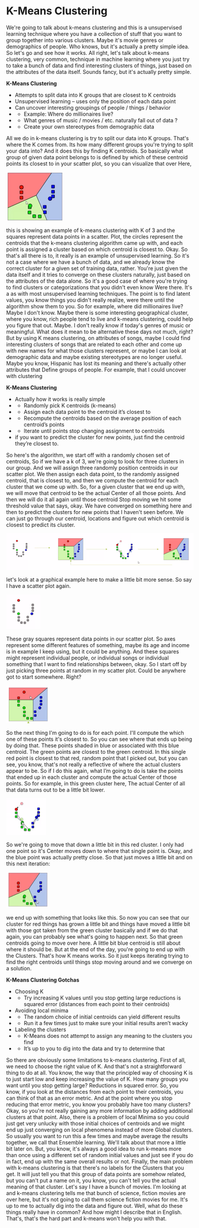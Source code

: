 # K-Means Clustering

We're going to talk about k-means clustering and this is a unsupervised learning technique where you have a collection of stuff that you want to group together into various clusters. Maybe it's movie genres or demographics of people. Who knows, but it's actually a pretty simple idea. So let's go and see how it works. 
All right, let's talk about k-means clustering, very common, technique in machine learning where you just try to take a bunch of data and find interesting clusters of things, just based on the attributes of the data itself. Sounds fancy, but it's actually pretty simple. 

**K-Means Clustering**

-	Attempts to split data into K groups that are closest to K centroids
-	Unsupervised learning – uses only the position of each data point
-	Can uncover interesting groupings of people / things / behavior
-  -	Example: Where do millionaires live?
-  -	What genres of music / movies / etc. naturally fall out of data ? 
-  -	Create your own stereotypes from demographic data

All we do in k-means clustering is try to split our data into K groups. That's where the K comes from. Its how many different groups you're trying to split your data into? And it does this by finding K centroids. So basically what group of given data point belongs to is defined by which of these centroid points its closest to in your scatter plot, so you can visualize that over Here, 

![](0.png)
 

this is showing an example of k-means clustering with K of 3 and the squares represent data points in a scatter. Plot, the circles represent the centroids that the k-means clustering algorithm came up with, and each point is assigned a cluster based on which centroid is closest to. Okay. So that's all there is to, it really is an example of unsupervised learning. So it's not a case where we have a bunch of data, and we already know the correct cluster for a given set of training data, rather. You're just given the data itself and it tries to converge on these clusters naturally, just based on the attributes of the data alone. So it's a good case of where you're trying to find clusters or categorizations that you didn't even know Were there. It's a as with most unsupervised learning techniques. The point is to find latent values, you know things you didn't really realize, were there until the algorithm show them to you. So for example, where did millionaires live? Maybe I don't know. Maybe there is some interesting geographical cluster, where you know, rich people tend to live and k-means clustering, could help you figure that out. Maybe. I don't really know if today's genres of music or meaningful. What does it mean to be alternative these days not much, right? But by using K means clustering, on attributes of songs, maybe I could find interesting clusters of songs that are related to each other and come up with new names for what those clusters represent, or maybe I can look at demographic data and maybe existing stereotypes are no longer useful. Maybe you know, Hispanic has lost its meaning and there's actually other attributes that Define groups of people. For example, that I could uncover with clustering 

**K-Means Clustering**
-	Actually how it works is really simple
- -	Randomly pick K centroids (k-means)
- -	Assign each data point to the centroid it’s closest to
- -	Recompute the centroids based on the average position of each centroid’s points
- -	lterate until points stop changing assignment to centroids
-	if you want to predict the cluster for new points, just find the centroid they’re closest to. 


So here's the algorithm, we start off with a randomly chosen set of centroids, So if we have a k of 3, we're going to look for three clusters in our group. And we will assign three randomly position centroids in our scatter plot. We then assign each data point, to the randomly assigned centroid, that is closest to, and then we compute the centroid for each cluster that we come up with. So, for a given cluster that we end up with, we will move that centroid to be the actual Center of all those points. And then we will do it all again until those centroid Stop moving we hit some threshold value that says, okay. We have converged on something here and then to predict the clusters for new points that I haven't seen before. We can just go through our centroid, locations and figure out which centroid is closest to predict its cluster.

![](1.png)
 
let's look at a graphical example here to make a little bit more sense. So say I have a scatter plot again. 

![](2.png)
 
These gray squares represent data points in our scatter plot. So axes represent some different features of something, maybe its age and income is in example I keep using, but it could be anything. And these squares might represent individual people, or individual songs or individual something that I want to find relationships between, okay. 
So I start off by just picking three points at random in my scatter plot. Could be anywhere got to start somewhere. Right? 

![](3.png)
 
So the next thing I'm going to do is for each point. I'll compute the which one of these points it's closest to. So you can see where that ends up being by doing that. These points shaded in blue or associated with this blue centroid. The green points are closest to the green centroid. In this single red point is closest to that red, random point that I picked out, but you can see, you know, that's not really a reflective of where the actual clusters appear to be. So if I do this again, what I’m going to do is take the points that ended up in each cluster and compute the actual Center of those points. So for example, in this green cluster here, The actual Center of all that data turns out to be a little bit lower.

![](4.png)
 
 So we're going to move that down a little bit in this red cluster. I only had one point so it's Center moves down to where that single point is. Okay, and the blue point was actually pretty close. So that just moves a little bit and on this next iteration:
 
 ![](5.png)
 
we end up with something that looks like this. So now you can see that our cluster for red things has grown a little bit and things have moved a little bit with those got taken from the green cluster basically and if we do that again, you can probably see what's going to happen next. So that green centroids going to move over here. A little bit blue centroid is still about where it should be. But at the end of the day, you're going to end up with the Clusters. That's how K means works. So it just keeps iterating trying to find the right centroids until things stop moving around and we converge on a solution.

**K-Means Clustering Gotchas**
-	Choosing K
- -	Try increasing K values until you stop getting large reductions is squared error (distances from each point to their centroids)
-	Avoiding local minima
- -	The random choice of initial centroids can yield different results
- -	Run it a few times just to make sure your initial results aren’t wacky
-	Labeling the clusters 
- -	K-Means does not attempt to assign any meaning to the clusters you find
- -	It’s up to you to dig into the data and try to determine that


So there are obviously some limitations to k-means clustering. First of all, we need to choose the right value of K. And that's not a straightforward thing to do at all. You know, the way that the principled way of choosing K is to just start low and keep increasing the value of K. How many groups you want until you stop getting large? Reductions in squared error. So, you know, if you look at the distances from each point to their centroids, you can think of that as an error metric. And at the point where you stop reducing  that error metric, you know you probably have too many clusters? Okay, so you're not really gaining any more information by adding additional clusters at that point. 
Also, there is a problem of local Minima so you could just get very unlucky with those initial choices of centroids and we might end up just converging on local phenomena instead of more Global clusters. So usually you want to run this a few times and maybe average the results together, we call that Ensemble learning. We'll talk about that more a little bit later on. But, you know, it's always a good idea to run k-means more than once using a different set of random initial values and just see if you do in fact, end up with the same overall results or not. Finally, the main problem with k-means clustering is that there's no labels for the Clusters that you get. It will just tell you that this group of data points are somehow related, but you can't put a name on it, you know, you can't tell you the actual meaning of that cluster. Let's say I have a bunch of movies. I'm looking at and k-means clustering tells me that bunch of science, fiction movies are over here, but it's not going to call them science fiction movies for me. It's up to me to actually dig into the data and figure out. Well, what do these things really have in common? And how might I describe that in English. That's, that's the hard part and k-means won't help you with that. 
